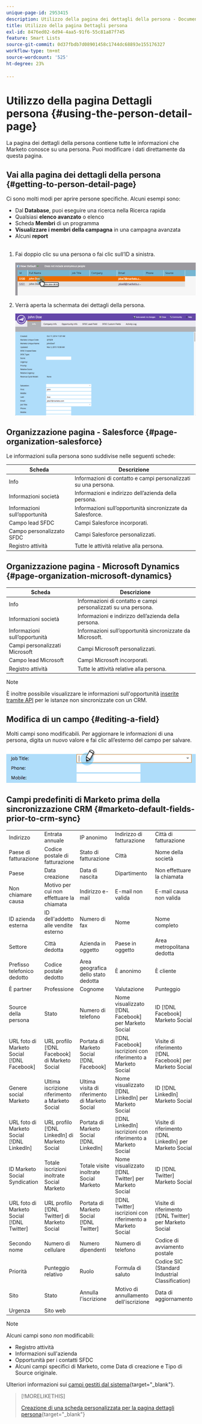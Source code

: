 ```yaml
---
unique-page-id: 2953415
description: Utilizzo della pagina dei dettagli della persona - Documentazione di Marketo - Documentazione del prodotto
title: Utilizzo della pagina Dettagli persona
exl-id: 8476ed02-6d94-4aa5-91f6-55c81a87f745
feature: Smart Lists
source-git-commit: 0d37fbdb7d08901458c1744dc68893e155176327
workflow-type: tm+mt
source-wordcount: '525'
ht-degree: 23%

---
```


# Utilizzo della pagina Dettagli persona {#using-the-person-detail-page}

La pagina dei dettagli della persona contiene tutte le informazioni che Marketo conosce su una persona. Puoi modificare i dati direttamente da questa pagina.

## Vai alla pagina dei dettagli della persona {#getting-to-person-detail-page}

Ci sono molti modi per aprire persone specifiche. Alcuni esempi sono:

* Dal **Database**, puoi eseguire una ricerca nella Ricerca rapida
* Qualsiasi **elenco avanzato** o elenco
* Scheda **Membri** di un programma
* **Visualizzare i membri della campagna** in una campagna avanzata
* Alcuni **report**
  <br> 

1. Fai doppio clic su una persona o fai clic sull’ID a sinistra.

   ![](assets/one-1.png)

1. Verrà aperta la schermata dei dettagli della persona.

   ![](assets/two-5.png)

## Organizzazione pagina - Salesforce {#page-organization-salesforce}

Le informazioni sulla persona sono suddivise nelle seguenti schede:

| Scheda | Descrizione |
|---|---|
| Info | Informazioni di contatto e campi personalizzati su una persona. |
| Informazioni società | Informazioni e indirizzo dell’azienda della persona. |
| Informazioni sull’opportunità | Informazioni sull’opportunità sincronizzate da Salesforce. |
| Campo lead SFDC | Campi Salesforce incorporati. |
| Campo personalizzato SFDC | Campi Salesforce personalizzati. |
| Registro attività | Tutte le attività relative alla persona. |

## Organizzazione pagina - Microsoft Dynamics {#page-organization-microsoft-dynamics}

| Scheda | Descrizione |
|---|---|
| Info | Informazioni di contatto e campi personalizzati su una persona. |
| Informazioni società | Informazioni e indirizzo dell’azienda della persona. |
| Informazioni sull’opportunità | Informazioni sull’opportunità sincronizzate da Microsoft. |
| Campi personalizzati Microsoft | Campi Microsoft personalizzati. |
| Campo lead Microsoft | Campi Microsoft incorporati. |
| Registro attività | Tutte le attività relative alla persona. |

>[!NOTE]
>
>È inoltre possibile visualizzare le informazioni sull&#39;opportunità [inserite tramite API](https://experienceleague.adobe.com/it/docs/marketo-developer/marketo/rest/lead-database/opportunities) per le istanze non sincronizzate con un CRM.

## Modifica di un campo {#editing-a-field}

Molti campi sono modificabili. Per aggiornare le informazioni di una persona, digita un nuovo valore e fai clic all’esterno del campo per salvare.

![](assets/image2015-2-27-11-3a14-3a2.png)

## Campi predefiniti di Marketo prima della sincronizzazione CRM {#marketo-default-fields-prior-to-crm-sync}

|   |  |  |  |  |
|---|---|---|---|---|
| Indirizzo | Entrata annuale | IP anonimo | Indirizzo di fatturazione | Città di fatturazione |
| Paese di fatturazione | Codice postale di fatturazione | Stato di fatturazione | Città | Nome della società |
| Paese | Data creazione | Data di nascita | Dipartimento | Non effettuare la chiamata |
| Non chiamare causa | Motivo per cui non effettuare la chiamata | Indirizzo e-mail | E-mail non valida | E-mail causa non valida |
| ID azienda esterna | ID dell&#39;addetto alle vendite esterno | Numero di fax | Nome | Nome completo |
| Settore | Città dedotta | Azienda in oggetto | Paese in oggetto | Area metropolitana dedotta |
| Prefisso telefonico dedotto | Codice postale dedotto | Area geografica dello stato dedotta | È anonimo | È cliente |
| È partner | Professione | Cognome | Valutazione | Punteggio |
| Source della persona | Stato | Numero di telefono | Nome visualizzato [!DNL Facebook] per Marketo Social | ID [!DNL Facebook] Marketo Social |
| URL foto di Marketo Social [!DNL Facebook] | URL profilo [!DNL Facebook] di Marketo Social | Portata di Marketo Social [!DNL Facebook] | [!DNL Facebook] iscrizioni con riferimento a Marketo Social | Visite di riferimento [!DNL Facebook] per Marketo Social |
| Genere social Marketo | Ultima iscrizione riferimento a Marketo Social | Ultima visita di riferimento di Marketo Social | Nome visualizzato [!DNL LinkedIn] per Marketo Social | ID [!DNL LinkedIn] Marketo Social |
| URL foto di Marketo Social [!DNL LinkedIn] | URL profilo [!DNL LinkedIn] di Marketo Social | Portata di Marketo Social [!DNL LinkedIn] | [!DNL LinkedIn] iscrizioni con riferimento a Marketo Social | Visite di riferimento [!DNL LinkedIn] per Marketo Social |
| ID Marketo Social Syndication | Totale iscrizioni inoltrate Social Marketo | Totale visite inoltrate Social Marketo | Nome visualizzato [!DNL Twitter] per Marketo Social | ID [!DNL Twitter] Marketo Social |
| URL foto di Marketo Social [!DNL Twitter] | URL profilo [!DNL Twitter] di Marketo Social | Portata di Marketo Social [!DNL Twitter] | [!DNL Twitter] iscrizioni con riferimento a Marketo Social | Visite di riferimento [!DNL Twitter] per Marketo Social |
| Secondo nome | Numero di cellulare | Numero dipendenti | Numero di telefono | Codice di avviamento postale |
| Priorità | Punteggio relativo | Ruolo | Formula di saluto | Codice SIC (Standard Industrial Classification) |
| Sito | Stato | Annulla l&#39;iscrizione | Motivo di annullamento dell&#39;iscrizione | Data di aggiornamento |
| Urgenza | Sito web |  |  |  |

>[!NOTE]
>
>Alcuni campi sono _non_ modificabili:
>
>* Registro attività
>* Informazioni sull&#39;azienda
>* Opportunità per i contatti SFDC
>* Alcuni campi specifici di Marketo, come Data di creazione e Tipo di Source originale.
>
>Ulteriori informazioni sui [campi gestiti dal sistema](/help/marketo/product-docs/administration/field-management/understanding-system-managed-fields.md){target="_blank"}.

>[!MORELIKETHIS]
>
>[Creazione di una scheda personalizzata per la pagina dettagli persona](/help/marketo/product-docs/administration/settings/creating-a-custom-tab-for-the-person-detail-page.md){target="_blank"}
